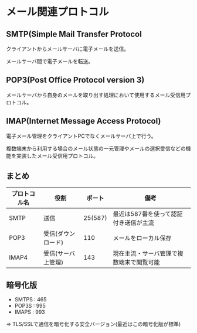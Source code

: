 # メール関連プロトコル

## SMTP(Simple Mail Transfer Protocol

クライアントからメールサーバに電子メールを送信。

メールサーバ間で電子メールを転送。

## POP3(Post Office Protocol version 3)

メールサーバから自身のメールを取り出す処理において使用するメール受信用プロトコル。

## IMAP(Internet Message Access Protocol)

電子メール管理をクライアントPCでなくメールサーバ上で行う。

複数端末から利用する場合のメール状態の一元管理やメールの選択受信などの機能を実装したメール受信用プロトコル。

## まとめ

| プロトコル名 | 役割               | ポート  | 備考                                     |
|--------------|--------------------|---------|------------------------------------------|
| SMTP         | 送信               | 25(587) | 最近は587番を使って認証付き送信が主流    |
| POP3         | 受信(ダウンロード) | 110     | メールをローカル保存                     |
| IMAP4        | 受信(サーバ上管理) | 143     | 現在主流・サーバ管理で複数端末で閲覧可能 |

## 暗号化版

- SMTPS : 465
- POP3S : 995
- IMAPS : 993

=> TLS/SSLで通信を暗号化する安全バージョン(最近はこの暗号化版が標準)

